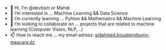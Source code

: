 - 👋 Hi, I’m @devbsm or Mahdi
- 👀 I’m interested in ... Machine Learning && Data Science 
- 🌱 I’m currently learning ... Pyhton && Mathematics && Machine Learning
- 💞️ I’m looking to collaborate on ... projects that are related to machine learning (Computer Vision, NLP, ..)  
- 📫 How to reach me ... my email adress: sidahmed.boualem@univ-mascara.dz 

<!---
devbsm/devbsm is a ✨ special ✨ repository because its `README.md` (this file) appears on your GitHub profile.
You can click the Preview link to take a look at your changes.
--->
